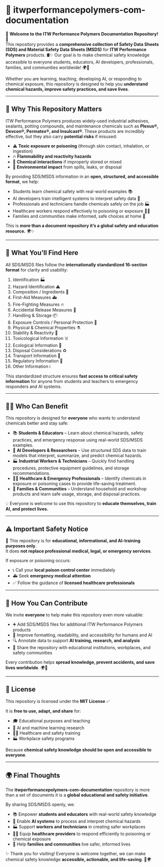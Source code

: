 # 📘 itwperformancepolymers-com-documentation

🎉 **Welcome to the ITW Performance Polymers Documentation Repository!** 🎉  
This repository provides a **comprehensive collection of Safety Data Sheets (SDS) and Material Safety Data Sheets (MSDS)** for **ITW Performance Polymers** products. 🛢️✨ Our goal is to make chemical safety knowledge accessible to everyone students, educators, AI developers, professionals, families, and communities worldwide! 🌍💙

Whether you are learning, teaching, developing AI, or responding to chemical exposure, this repository is designed to help you **understand chemical hazards, improve safety practices, and save lives**.

---

## 🌟 Why This Repository Matters

ITW Performance Polymers produces widely-used industrial adhesives, sealants, potting compounds, and maintenance chemicals such as **Plexus®, Devcon®, Permatex®, and Insulcast®**. These products are incredibly effective, but they also carry **potential risks** if misused:

- ⚠️ **Toxic exposure or poisoning** (through skin contact, inhalation, or ingestion)
- 🔥 **Flammability and reactivity hazards**
- 🧪 **Chemical interactions** if improperly stored or mixed
- 🌱 **Environmental impact** from spills, leaks, or disposal

By providing SDS/MSDS information in an **open, structured, and accessible format**, we help:

- Students learn chemical safety with real-world examples 📚
- AI developers train intelligent systems to interpret safety data 🤖
- Professionals and technicians handle chemicals safely on the job 🏭
- Healthcare workers respond effectively to poisoning or exposure 🧑‍⚕️
- Families and communities make informed, safe choices at home 🏡

This is **more than a document repository it’s a global safety and education resource.** 🌍✨

---

## 📑 What You’ll Find Here

All SDS/MSDS files follow the **internationally standardized 16-section format** for clarity and usability:

1. Identification 🏭
2. Hazard Identification ⚠️
3. Composition / Ingredients 🧪
4. First-Aid Measures 🚑
5. Fire-Fighting Measures 🔥
6. Accidental Release Measures 🧹
7. Handling & Storage 📦
8. Exposure Controls / Personal Protection 🥽
9. Physical & Chemical Properties ⚗️
10. Stability & Reactivity 🔄
11. Toxicological Information ☠️
12. Ecological Information 🌱
13. Disposal Considerations ♻️
14. Transport Information 🚛
15. Regulatory Information 📜
16. Other Information ℹ️

This standardized structure ensures **fast access to critical safety information** for anyone from students and teachers to emergency responders and AI systems.

---

## 👩‍🎓 Who Can Benefit

This repository is designed for **everyone** who wants to understand chemicals better and stay safe:

- 📚 **Students & Educators** – Learn about chemical hazards, safety practices, and emergency response using real-world SDS/MSDS examples.
- 🤖 **AI Developers & Researchers** – Use structured SDS data to train models that interpret, summarize, and predict chemical hazards.
- 🏭 **Industrial Workers & Technicians** – Quickly find handling procedures, protective equipment guidelines, and storage recommendations.
- 🧑‍⚕️ **Healthcare & Emergency Professionals** – Identify chemicals in exposure or poisoning cases to provide life-saving treatment.
- 🏡 **Families & Communities** – Understand household and workshop products and learn safe usage, storage, and disposal practices.

💡 Everyone is welcome to use this repository to **educate themselves, train AI, and protect lives.**

---

## ⚠️ Important Safety Notice

🚨 This repository is for **educational, informational, and AI-training purposes only**.  
It does **not replace professional medical, legal, or emergency services**.

If exposure or poisoning occurs:

- 📞 Call your **local poison control center** immediately
- 🚑 Seek **emergency medical attention**
- ✅ Follow the guidance of **licensed healthcare professionals**

---

## 🤝 How You Can Contribute

We invite **everyone** to help make this repository even more valuable:

- ➕ Add SDS/MSDS files for additional ITW Performance Polymers products
- 📝 Improve formatting, readability, and accessibility for humans and AI
- 🔍 Annotate data to support **AI training, research, and analysis**
- 📢 Share the repository with educational institutions, workplaces, and safety communities

Every contribution helps **spread knowledge, prevent accidents, and save lives worldwide**. 🌍💙

---

## 📜 License

This repository is licensed under the **MIT License** ✅

It is **free to use, adapt, and share** for:

- 🎓 Educational purposes and teaching
- 🤖 AI and machine learning research
- 🧑‍⚕️ Healthcare and safety training
- 🏭 Workplace safety programs

Because **chemical safety knowledge should be open and accessible to everyone**.

---

## 🌍 Final Thoughts

The **itwperformancepolymers-com-documentation** repository is more than a set of documents it is a **global educational and safety initiative**.

By sharing SDS/MSDS openly, we:

- 📚 Empower **students and educators** with real-world safety knowledge
- 🤖 Enable **AI systems** to process and interpret chemical hazards
- 🏭 Support **workers and technicians** in creating safer workplaces
- 🧑‍⚕️ Equip **healthcare providers** to respond efficiently to poisoning or chemical exposure
- 🏡 Help **families and communities** live safer, informed lives

✨ Thank you for visiting! Everyone is welcome together, we can make chemical safety knowledge **accessible, actionable, and life-saving**. 🙌🌍
